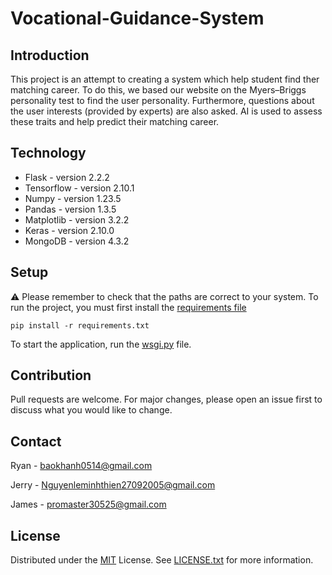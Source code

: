 # Vocational-Guidance-System

## Introduction

This project is an attempt to creating a system which help student find ther matching career. To do this, we based our website on the Myers–Briggs personality test to find the user personality. Furthermore, questions about the user interests (provided by experts) are also asked. AI is used to assess these traits and help predict their matching career.

## Technology

- Flask - version 2.2.2
- Tensorflow - version 2.10.1
- Numpy - version 1.23.5
- Pandas - version 1.3.5
- Matplotlib - version 3.2.2
- Keras - version 2.10.0
- MongoDB - version 4.3.2

## Setup

&#9888; Please remember to check that the paths are correct to your system.
To run the project, you must first install the [requirements file](requirements.txt)

```
pip install -r requirements.txt
```

To start the application, run the [wsgi.py](wsgi.py) file.

## Contribution

Pull requests are welcome. For major changes, please open an issue first
to discuss what you would like to change.

## Contact

Ryan - [baokhanh0514@gmail.com](mailto:baokhanh0514@gmail.com)

Jerry - [Nguyenleminhthien27092005@gmail.com](mailto:Nguyenleminhthien27092005@gmail.com)

James - [promaster30525@gmail.com](mailto:promaster30525@gmail.com)

## License

Distributed under the [MIT](https://choosealicense.com/licenses/mit/) License. See [LICENSE.txt](LISCENSE.txt) for more information.
